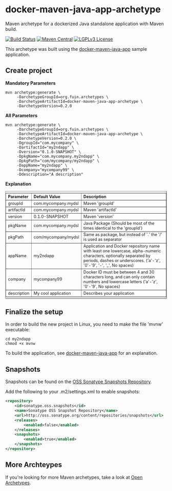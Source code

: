 # docker-maven-java-app-archetype
Maven archetype for a dockerized Java standalone application with Maven build.

[![Build Status](https://jenkins.fuin.org/job/docker-maven-java-app-archetype/badge/icon)](https://jenkins.fuin.org/job/docker-maven-java-app-archetype/)
[![Maven Central](https://maven-badges.herokuapp.com/maven-central/org.fuin.archetypes/docker-maven-java-app-archetype/badge.svg)](https://maven-badges.herokuapp.com/maven-central/org.fuin.archetypes/docker-maven-java-app-archetype/)
[![LGPLv3 License](http://img.shields.io/badge/license-LGPLv3-blue.svg)](https://www.gnu.org/licenses/lgpl.html)

This archetype was built using the [docker-maven-java-app](https://github.com/fuinorg/docker-maven-java-app) sample application.

## Create project

**Mandatory Parameters**
```
mvn archetype:generate \
     -DarchetypeGroupId=org.fuin.archetypes \
     -DarchetypeArtifactId=docker-maven-java-app-archetype \
     -DarchetypeVersion=0.2.0
```

**All Parameters**
```
mvn archetype:generate \
     -DarchetypeGroupId=org.fuin.archetypes \
     -DarchetypeArtifactId=docker-maven-java-app-archetype \
     -DarchetypeVersion=0.2.0 \
     -DgroupId="com.mycompany" \
     -DartifactId="my2ndapp" \
     -Dversion="0.1.0-SNAPSHOT" \
     -DpkgName="com.mycompany.my2ndapp" \
     -DpkgPath="com/mycompany/my2ndapp" \
     -DappName="my2ndapp" \
     -Dcompany="mycompany99" \
     -Ddescription="A description"
```

**Explanation**
<table border="1" style="font-size:0.9em; text-align:left; vertical-align:top; padding-top:5px; padding-bottom:4px;">
<tr><th>Parameter</th><th>Default Value</th><th>Description</th></tr>
<tr><td>groupId</td><td>com.mycompany.mydsl</td><td>Maven 'groupId'</td></tr>
<tr><td>artifactId</td><td>com.mycompany.mydsl</td><td>Maven 'artifactId'</td></tr>
<tr><td>version</td><td>0.1.0-SNAPSHOT</td><td>Maven 'version'</td></tr>
<tr><td>pkgName</td><td>com.mycompany.mydsl</td><td>Java Package (Should be most of the times identical to the 'groupId')</td></tr>
<tr><td>pkgPath</td><td>com/mycompany/mydsl</td><td>Same as package, but instead of '.' the '/' is used as separator</td></tr>
<tr><td>appName</td><td>my2ndapp</td><td>Application and Docker repository name with least one lowercase, alpha-numeric characters, optionally separated by periods, dashes or underscores.  ('a'-'z', '0'-'9', '-', '_', No spaces)</td></tr>
<tr><td>company</td><td>mycompany99</td><td>Docker ID must be between 4 and 30 characters long, and can only contain numbers and lowercase letters ('a'-'z', '0'-'9', No spaces)</td></tr>
<tr><td>description</td><td>My cool application</td><td>Describes your application</td></tr>
</table>

## Finalize the setup
In order to build the new project in Linux, you need to make the file 'mvnw' executable:

```
cd my2ndapp 
chmod +x mvnw
```

To build the application, see [docker-maven-java-app](https://github.com/fuinorg/docker-maven-java-app) for an explanation.


## Snapshots

Snapshots can be found on the [OSS Sonatype Snapshots Repository](http://oss.sonatype.org/content/repositories/snapshots/org/fuin "Snapshot Repository"). 

Add the following to your .m2/settings.xml to enable snapshots:

```xml
<repository>
    <id>sonatype.oss.snapshots</id>
    <name>Sonatype OSS Snapshot Repository</name>
    <url>http://oss.sonatype.org/content/repositories/snapshots</url>
    <releases>
        <enabled>false</enabled>
    </releases>
    <snapshots>
        <enabled>true</enabled>
    </snapshots>
</repository>
```

## More Archteypes

If you're looking for more Maven archetypes, take a look at [Open Archetypes](https://github.com/open-archetypes "Open Archetypes").
